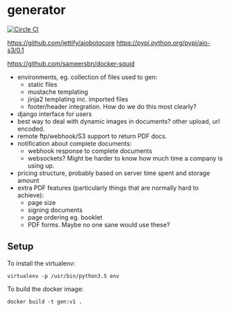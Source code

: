 # generator

[![Circle CI](https://circleci.com/gh/samuelcolvin/generator/tree/master.svg?circle-token=b924665daf07d607e259a94d0d3cbe3cd4671c5f)](https://circleci.com/gh/samuelcolvin/generator/tree/master)

https://github.com/jettify/aiobotocore
https://pypi.python.org/pypi/aio-s3/0.1

https://github.com/sameersbn/docker-squid

* environments, eg. collection of files used to gen:
  * static files
  * mustache templating
  * jinja2 templating inc. imported files
  * footer/header integration. How do we do this most clearly?
* django interface for users
* best way to deal with dynamic images in documents? other upload, url encoded.
* remote ftp/webhook/S3 support to return PDF docs.
* notification about complete documents:
  * webhook response to complete documents
  * websockets? Might be harder to know how much time a company is using up.
* pricing structure, probably based on server time spent and storage amount
* extra PDF features (particularly things that are normally hard to achieve):
  * page size
  * signing documents
  * page ordering eg. booklet
  * PDF forms. Maybe no one sane would use these?


## Setup

To install the virtualenv:

    virtualenv -p /usr/bin/python3.5 env

To build the docker image:

    docker build -t gen:v1 .
